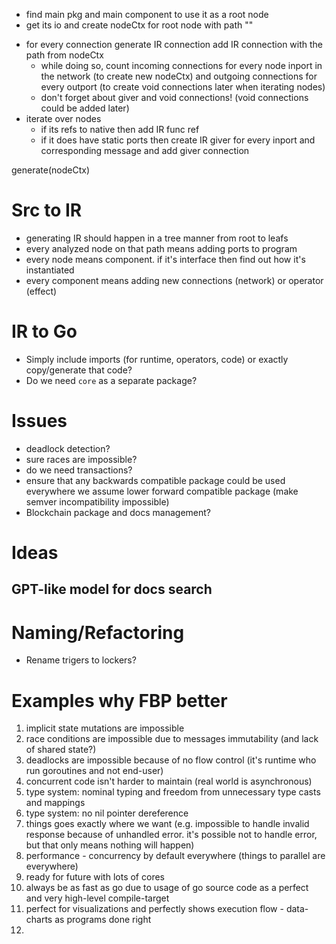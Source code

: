 <!-- nodeCtx {
    path string
    ports [portAddr(name,idx)]: {
        ir.Msg|nil
        incomingConnectionsCount uint8
    }
    ??? di? | component? or component as a second arg?
} -->

- find main pkg and main component to use it as a root node
- get its io and create nodeCtx for root node with path ""
<!-- - call "generate" func with root node ??? -->
- for every connection generate IR connection add IR connection with the path from nodeCtx
  - while doing so, count incoming connections for every node inport in the network (to create new nodeCtx) and outgoing connections for every outport (to create void connections later when iterating nodes)
  - don't forget about giver and void connections! (void connections could be added later)
- iterate over nodes
  - if its refs to native then add IR func ref
  - if it does have static ports then create IR giver for every inport and corresponding message and add giver connection

generate(nodeCtx)

# Src to IR

- generating IR should happen in a tree manner from root to leafs
- every analyzed node on that path means adding ports to program
- every node means component. if it's interface then find out how it's instantiated
- every component means adding new connections (network) or operator (effect)

# IR to Go

- Simply include imports (for runtime, operators, code) or exactly copy/generate that code?
- Do we need `core` as a separate package?

# Issues

- deadlock detection?
- sure races are impossible?
- do we need transactions?
- ensure that any backwards compatible package could be used everywhere we assume lower forward compatible package (make semver incompatibility impossible)
- Blockchain package and docs management?

# Ideas

## GPT-like model for docs search

# Naming/Refactoring

- Rename trigers to lockers?

# Examples why FBP better

1. implicit state mutations are impossible
2. race conditions are impossible due to messages immutability (and lack of shared state?)
3. deadlocks are impossible because of no flow control (it's runtime who run goroutines and not end-user)
4. concurrent code isn't harder to maintain (real world is asynchronous)
5. type system: nominal typing and freedom from unnecessary type casts and mappings
6. type system: no nil pointer dereference
7. things goes exactly where we want (e.g. impossible to handle invalid response because of unhandled error. it's possible not to handle error, but that only means nothing will happen)
8. performance - concurrency by default everywhere (things to parallel are everywhere)
9. ready for future with lots of cores
10. always be as fast as go due to usage of go source code as a perfect and very high-level compile-target
11. perfect for visualizations and perfectly shows execution flow - data-charts as programs done right
12.
